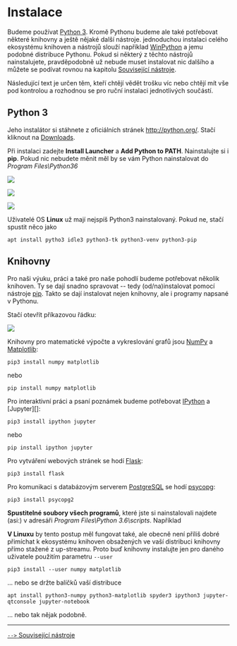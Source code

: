 Instalace
=======================

Budeme používat [Python 3](https://docs.python.org/3/). Kromě Pythonu budeme
ale také potřebovat  některé knihovny a ještě nějaké další nástroje. 
jednoduchou instalaci celého ekosystému knihoven a nástrojů slouží například
[WinPython](https://winpython.github.io/) a jemu podobné distribuce Pythonu. 
Pokud si některý z těchto nástrojů
nainstalujete, pravděpodobně už nebude muset instalovat nic dalšího a můžete
se podívat rovnou na kapitolu
[Související nástroje](nastroje.md).
 
Následující text je určen těm, kteří chtějí vědět trošku víc nebo chtějí mít vše
pod kontrolou a rozhodnou se pro ruční instalaci jednotlivých součástí.


Python 3
-------------

Jeho instalátor si stáhnete z oficiálních stránek
<http://python.org/>. Stačí kliknout na [Downloads](https://www.python.org/downloads/).

Při instalaci zadejte **Install Launcher** a **Add Python to PATH**. 
Nainstalujte si i **pip**. Pokud nic nebudete měnit měl by se vám Python 
nainstalovat do *Program Files\Python36*

![](img/1.png)

![](img/2.png)

![](img/3.png)

Uživatelé OS **Linux** už mají nejspíš Python3 nainstalovaný. Pokud ne, stačí 
spustit něco jako 

    apt install pytho3 idle3 python3-tk python3-venv python3-pip 


Knihovny
---------------------

Pro naši výuku, práci a také pro naše pohodlí budeme potřebovat několik knihoven.
Ty se dají snadno spravovat -- tedy (od/na)instalovat pomocí nástroje 
[pip](https://pip.pypa.io/en/stable/). Takto se dají instalovat nejen knihovny,
ale i programy napsané v Pythonu.

Stačí otevřít příkazovou řádku:

![](img/4.png)

Knihovny pro matematické výpočte a vykreslování grafů jsou 
[NumPy][] a [Matplotlib][]:

    pip3 install numpy matplotlib

nebo

    pip install numpy matplotlib

Pro interaktivní práci a psaní poznámek budeme potřebovat [IPython][] a
[Jupyter][]: 

    pip3 install ipython jupyter

nebo

    pip install ipython jupyter

Pro vytváření webových stránek se hodí [Flask][]:

    pip3 install flask

Pro komunikaci s databázovým serverem [PostgreSQL][] se hodí [psycopg][]:

    pip3 install psycopg2


**Spustitelné soubory všech programů**, které jste si nainstalovali najdete
(asi:) v adresáři *Program Files\Python 3.6\scripts*. Například

[NumPy]: http://www.numpy.org/
[Matplotlib]: http://matplotlib.org
[Flask]: http://flask.pocoo.org/
[PostgreSQL]: http://postgres.cz/
[psycopg]: http://initd.org/psycopg/
[IPython]: http://ipython.org/
[Spyder]: https://pythonhosted.org/spyder/

**V Linuxu** by tento postup měl fungovat také, ale obecně není příliš dobré
přimíchat k ekosystému knihoven obsažených ve vaší distribuci knihovny přímo
stažené z up-streamu. Proto buď knihovny instalujte jen pro daného uživatele
použitím parametru `--user`

    pip3 install --user numpy matplotlib

... nebo se držte balíčků vaší distribuce

    apt install python3-numpy python3-matplotlib spyder3 ipython3 jupyter-qtconsole jupyter-notebook


... nebo tak nějak podobně.

------------------------------------------------------------------------------
[ `-->` Související nástroje](nastroje.md)
